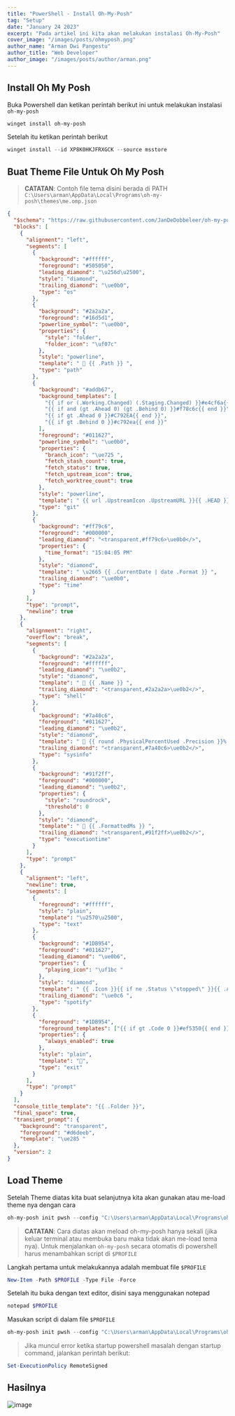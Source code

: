 ```yaml
---
title: "PowerShell - Install Oh-My-Posh"
tag: "Setup"
date: "January 24 2023"
excerpt: "Pada artikel ini kita akan melakukan instalasi Oh-My-Posh"
cover_image: "/images/posts/ohmyposh.png"
author_name: "Arman Dwi Pangestu"
author_title: "Web Developer"
author_image: "/images/posts/author/arman.png"
---
```


## Install Oh My Posh

Buka Powershell dan ketikan perintah berikut ini untuk melakukan instalasi `oh-my-posh`

```powershell
winget install oh-my-posh
```

Setelah itu ketikan perintah berikut

```powershell
winget install --id XP8K0HKJFRXGCK --source msstore
```

## Buat Theme File Untuk Oh My Posh

> **CATATAN**: Contoh file tema disini berada di PATH `C:\Users\arman\AppData\Local\Programs\oh-my-posh\themes\me.omp.json`

```json
{
  "$schema": "https://raw.githubusercontent.com/JanDeDobbeleer/oh-my-posh/main/themes/schema.json",
  "blocks": [
    {
      "alignment": "left",
      "segments": [
        {
          "background": "#ffffff",
          "foreground": "#505050",
          "leading_diamond": "\u256d\u2500",
          "style": "diamond",
          "trailing_diamond": "\ue0b0",
          "type": "os"
        },
        {
          "background": "#2a2a2a",
          "foreground": "#16d5d1",
          "powerline_symbol": "\ue0b0",
          "properties": {
            "style": "folder",
            "folder_icon": "\uf07c"
          },
          "style": "powerline",
          "template": "  {{ .Path }} ",
          "type": "path"
        },
        {
          "background": "#addb67",
          "background_templates": [
            "{{ if or (.Working.Changed) (.Staging.Changed) }}#e4cf6a{{ end }}",
            "{{ if and (gt .Ahead 0) (gt .Behind 0) }}#f78c6c{{ end }}",
            "{{ if gt .Ahead 0 }}#C792EA{{ end }}",
            "{{ if gt .Behind 0 }}#c792ea{{ end }}"
          ],
          "foreground": "#011627",
          "powerline_symbol": "\ue0b0",
          "properties": {
            "branch_icon": "\ue725 ",
            "fetch_stash_count": true,
            "fetch_status": true,
            "fetch_upstream_icon": true,
            "fetch_worktree_count": true
          },
          "style": "powerline",
          "template": " {{ url .UpstreamIcon .UpstreamURL }}{{ .HEAD }}{{if .BranchStatus }} {{ .BranchStatus }}{{ end }}{{ if .Working.Changed }} \uf044 {{ .Working.String }}{{ end }}{{ if and (.Working.Changed) (.Staging.Changed) }} |{{ end }}{{ if .Staging.Changed }} \uf046 {{ .Staging.String }}{{ end }}{{ if gt .StashCount 0 }} \uf692 {{ .StashCount }}{{ end }} ",
          "type": "git"
        },
        {
          "background": "#ff79c6",
          "foreground": "#000000",
          "leading_diamond": "<transparent,#ff79c6>\ue0b0</>",
          "properties": {
            "time_format": "15:04:05 PM"
          },
          "style": "diamond",
          "template": " \u2665 {{ .CurrentDate | date .Format }} ",
          "trailing_diamond": "\ue0b0",
          "type": "time"
        }
      ],
      "type": "prompt",
      "newline": true
    },
    {
      "alignment": "right",
      "overflow": "break",
      "segments": [
        {
          "background": "#2a2a2a",
          "foreground": "#ffffff",
          "leading_diamond": "\ue0b2",
          "style": "diamond",
          "template": "  {{ .Name }} ",
          "trailing_diamond": "<transparent,#2a2a2a>\ue0b2</>",
          "type": "shell"
        },
        {
          "background": "#7a40c6",
          "foreground": "#011627",
          "leading_diamond": "\ue0b2",
          "style": "diamond",
          "template": "  {{ round .PhysicalPercentUsed .Precision }}% ",
          "trailing_diamond": "<transparent,#7a40c6>\ue0b2</>",
          "type": "sysinfo"
        },
        {
          "background": "#91f2ff",
          "foreground": "#000000",
          "leading_diamond": "\ue0b2",
          "properties": {
            "style": "roundrock",
            "threshold": 0
          },
          "style": "diamond",
          "template": "  {{ .FormattedMs }} ",
          "trailing_diamond": "<transparent,#91f2ff>\ue0b2</>",
          "type": "executiontime"
        }
      ],
      "type": "prompt"
    },
    {
      "alignment": "left",
      "newline": true,
      "segments": [
        {
          "foreground": "#ffffff",
          "style": "plain",
          "template": "\u2570\u2500",
          "type": "text"
        },
        {
          "background": "#1DB954",
          "foreground": "#011627",
          "leading_diamond": "\ue0b6",
          "properties": {
            "playing_icon": "\uf1bc "
          },
          "style": "diamond",
          "template": " {{ .Icon }}{{ if ne .Status \"stopped\" }}{{ .Artist }} ~ {{ .Track }}{{ end }} ",
          "trailing_diamond": "\ue0c6 ",
          "type": "spotify"
        },
        {
          "foreground": "#1DB954",
          "foreground_templates": ["{{ if gt .Code 0 }}#ef5350{{ end }}"],
          "properties": {
            "always_enabled": true
          },
          "style": "plain",
          "template": "",
          "type": "exit"
        }
      ],
      "type": "prompt"
    }
  ],
  "console_title_template": "{{ .Folder }}",
  "final_space": true,
  "transient_prompt": {
    "background": "transparent",
    "foreground": "#d6deeb",
    "template": "\ue285 "
  },
  "version": 2
}
```

## Load Theme

Setelah Theme diatas kita buat selanjutnya kita akan gunakan atau me-load theme nya dengan cara

```powershell
oh-my-posh init pwsh --config "C:\Users\arman\AppData\Local\Programs\oh-my-posh\themes\me.omp.json" | Invoke-Expression
```

> **CATATAN**: Cara diatas akan meload oh-my-posh hanya sekali (jika keluar terminal atau membuka baru maka tidak akan me-load tema nya).
> Untuk menjalankan `oh-my-posh` secara otomatis di powershell harus menambahkan script di `$PROFILE`

Langkah pertama untuk melakukannya adalah membuat file `$PROFILE`

```powershell
New-Item -Path $PROFILE -Type File -Force
```

Setelah itu buka dengan text editor, disini saya menggunakan notepad

```powershell
notepad $PROFILE
```

Masukan script di dalam file `$PROFILE`

```powershell
oh-my-posh init pwsh --config "C:\Users\arman\AppData\Local\Programs\oh-my-posh\themes\me.omp.json" | Invoke-Expression
```

> Jika muncul error ketika startup powershell masalah dengan startup command, jalankan perintah berikut:

```powershell
Set-ExecutionPolicy RemoteSigned
```

## Hasilnya

![image](https://user-images.githubusercontent.com/64394320/216772160-e8488abc-7d10-4fd2-8132-9069de597e8a.png)
